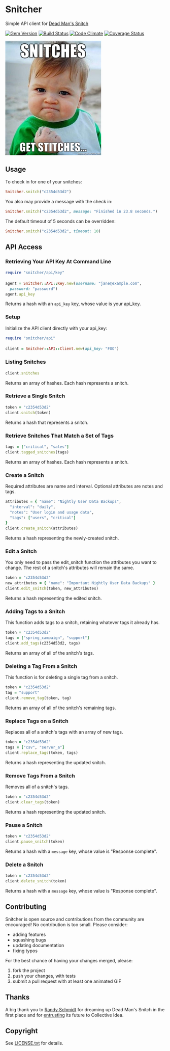 # Snitcher

Simple API client for [Dead Man's Snitch](https://deadmanssnitch.com)

[![Gem Version](https://badge.fury.io/rb/snitcher.png)](http://badge.fury.io/rb/snitcher)
[![Build Status](https://travis-ci.org/deadmanssnitch/snitcher.png?branch=master)](https://travis-ci.org/deadmanssnitch/snitcher)
[![Code Climate](https://codeclimate.com/github/deadmanssnitch/snitcher.png)](https://codeclimate.com/github/deadmanssnitch/snitcher)
[![Coverage Status](https://coveralls.io/repos/deadmanssnitch/snitcher/badge.png)](https://coveralls.io/r/deadmanssnitch/snitcher)

![Snitches get Stitches](doc/get_them_stitches.jpg)

## Usage

To check in for one of your snitches:

```ruby
Snitcher.snitch("c2354d53d2")
```

You also may provide a message with the check in:

```ruby
Snitcher.snitch("c2354d53d2", message: "Finished in 23.8 seconds.")
```

The default timeout of 5 seconds can be overridden:

```ruby
Snitcher.snitch("c2354d53d2", timeout: 10)
```

## API Access

### Retrieving Your API Key At Command Line

```ruby
require "snitcher/api/key"

agent = Snitcher::API::Key.new(username: "jane@example.com",
  password: "password")
agent.api_key
```

Returns a hash with an `api_key` key, whose value is your api_key.

### Setup

Initialize the API client directly with your api_key:

```ruby
require "snitcher/api"

client = Snitcher::API::Client.new(api_key: "FOO")
```

### Listing Snitches

```ruby
client.snitches
```

Returns an array of hashes. Each hash represents a snitch.

### Retrieve a Single Snitch

```ruby
token = "c2354d53d2"
client.snitch(token)
```

Returns a hash that represents a snitch.

### Retrieve Snitches That Match a Set of Tags

```ruby
tags = ["critical", "sales"]
client.tagged_snitches(tags)
```

Returns an array of hashes. Each hash represents a snitch.

### Create a Snitch

Required attributes are name and interval. Optional attributes are notes and tags.

```ruby
attributes = { "name": "Nightly User Data Backups",
  "interval": "daily",
  "notes": "User login and usage data",
  "tags": ["users", "critical"]
}
client.create_snitch(attributes)
```

Returns a hash representing the newly-created snitch.

### Edit a Snitch

You only need to pass the edit_snitch function the attributes you want to change. The rest of a snitch's attributes will remain the same.

```ruby
token = "c2354d53d2"
new_attributes = { "name": "Important Nightly User Data Backups" }
client.edit_snitch(token, new_attributes)
```

Returns a hash representing the edited snitch.

### Adding Tags to a Snitch

This function adds tags to a snitch, retaining whatever tags it already has.

```ruby
token = "c2354d53d2"
tags = ["spring_campaign", "support"]
client.add_tags(c2354d53d2, tags)
```

Returns an array of all of the snitch's tags.

### Deleting a Tag From a Snitch

This function is for deleting a single tag from a snitch.

```ruby
token = "c2354d53d2"
tag = "support"
client.remove_tag(token, tag)
```

Returns an array of all of the snitch's remaining tags.

### Replace Tags on a Snitch

Replaces all of a snitch's tags with an array of new tags.

```ruby
token = "c2354d53d2"
tags = ["csv", "server_a"]
client.replace_tags(token, tags)
```

Returns a hash representing the updated snitch.

### Remove Tags From a Snitch

Removes all of a snitch's tags.

```ruby
token = "c2354d53d2"
client.clear_tags(token)
```

Returns a hash representing the updated snitch.

### Pause a Snitch

```ruby
token = "c2354d53d2"
client.pause_snitch(token)
```

Returns a hash with a `message` key, whose value is "Response complete".

### Delete a Snitch

```ruby
token = "c2354d53d2"
client.delete_snitch(token)
```

Returns a hash with a `message` key, whose value is "Response complete".

## Contributing

Snitcher is open source and contributions from the community are encouraged! No
contribution is too small. Please consider:

* adding features
* squashing bugs
* updating documentation
* fixing typos

For the best chance of having your changes merged, please:

1. fork the project
2. push your changes, with tests
3. submit a pull request with at least one animated GIF

## Thanks

A big thank you to [Randy Schmidt](https://github.com/r38y) for dreaming up
Dead Man's Snitch in the first place and for
[entrusting](http://r38y.com/dead-mans-snitch-sold) its future to Collective
Idea.

## Copyright

See [LICENSE.txt](LICENSE.txt) for details.
